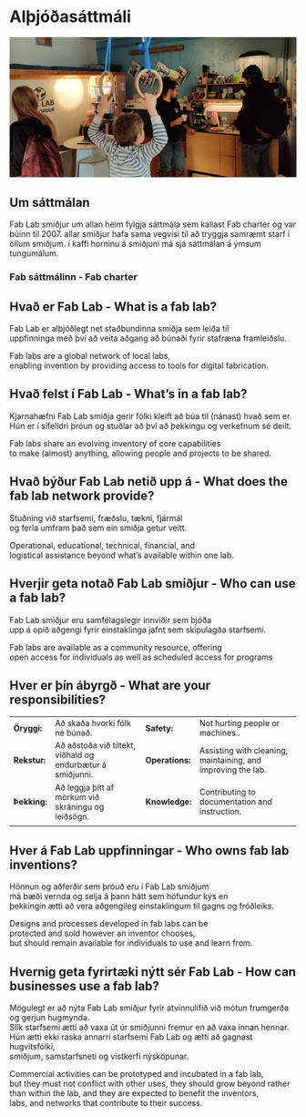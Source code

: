 # Alþjóðasáttmáli

![vantar mynd af fab charter](../assets/img/images/kaffihorn.png)

## Um sáttmálan

Fab Lab smiðjur um allan heim fylgja sáttmála sem kallast Fab charter og var búinn til 2007. allar smiðjur hafa sama vegvísi til að tryggja samræmt starf í öllum smiðjum.
í kaffi horninu á smiðjuni má sjá sáttmálan á ýmsum tungumálum.


### Fab sáttmálinn - Fab charter

## Hvað er Fab Lab - What is a fab lab?

Fab Lab er alþjóðlegt net staðbundinna smiðja sem leiða til <br>
uppfinninga með því að veita aðgang að búnaði fyrir stafræna framleiðslu.

Fab labs are a global network of local labs, <br>
enabling invention by providing access to tools for digital fabrication.


## Hvað felst í Fab Lab - What’s in a fab lab?

Kjarnahæfni Fab Lab smiðja gerir fólki kleift að búa til (nánast) hvað sem er. <br>
Hún er í sífelldri þróun og stuðlar að því að þekkingu og verkefnum sé deilt.

Fab labs share an evolving inventory of core capabilities <br>
to make (almost) anything, allowing people and projects to be shared.


## Hvað býður Fab Lab netið upp á - What does the fab lab network provide?

Stuðning við starfsemi, fræðslu, tækni, fjármál <br>
og ferla umfram það sem ein smiðja getur veitt.

Operational, educational, technical, financial, and <br>
logistical assistance beyond what’s available within one lab.


## Hverjir geta notað Fab Lab smiðjur - Who can use a fab lab?

Fab Lab smiðjur eru samfélagslegir innviðir sem bjóða <br>
upp á opið aðgengi fyrir einstaklinga jafnt sem skipulagða starfsemi.

Fab labs are available as a community resource, offering <br>
open access for individuals as well as scheduled access for programs


## Hver er þín ábyrgð - What are your responsibilities?

|                                                            |                 |                                                              |  |
| ------------ | ---------------------------------------------------------- | --------------- | ------------------------------------------------------------ |
| **Öryggi:**              | Að skaða hvorki fólk né búnað.                                                                                       | **Safety:**                    | Not hurting people or machines..                                                                                         |
| **Rekstur:**             | Að aðstoða við tiltekt, viðhald og endurbætur á smiðjunni.                                                           | **Operations:**                | Assisting with cleaning, maintaining, and improving the lab.                                                             |
| **Þekking:**             | Að leggja þitt af mörkum við skráningu og leiðsögn.                                                                  | **Knowledge:**                 | Contributing to documentation and instruction.                                                                           |
|                          |                                                                                                                      |                                |                                                                                                                          |


## Hver á Fab Lab uppfinningar - Who owns fab lab inventions?

Hönnun og aðferðir sem þróuð eru í Fab Lab smiðjum <br>
má bæði vernda og selja á þann hátt sem höfundur kýs en <br>
þekkingin ætti að vera aðgengileg einstaklingum til gagns og fróðleiks.

Designs and processes developed in fab labs can be <br>
protected and sold however an inventor chooses, <br>
but should remain available for individuals to use and learn from.


## Hvernig geta fyrirtæki nýtt sér Fab Lab - How can businesses use a fab lab?

Mögulegt er að nýta Fab Lab smiðjur fyrir atvinnulífið við mótun frumgerða og gerjun hugmynda. <br>
 Slík starfsemi ætti að vaxa út úr smiðjunni fremur en að vaxa innan hennar. <br>
 Hún ætti ekki raska annarri starfsemi Fab Lab og ætti að gagnast hugvitsfólki,<br>
smiðjum, samstarfsneti og vistkerfi nýsköpunar.

Commercial activities can be prototyped and incubated in a fab lab,<br>
 but they must not conflict with other uses, they should grow beyond rather<br>
  than within the lab, and they are expected to benefit the inventors, <br>
  labs, and networks that contribute to their success.


